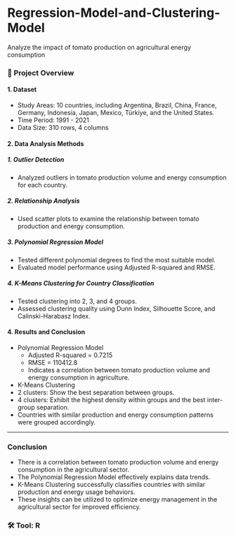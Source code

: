 # Regression-Model-and-Clustering-Model
Analyze the impact of tomato production on agricultural energy consumption

### 📌 Project Overview 
#### 1. Dataset
- Study Areas: 10 countries, including Argentina, Brazil, China, France, Germany, Indonesia, Japan, Mexico, Türkiye, and the United States.
- Time Period: 1991 - 2021
- Data Size: 310 rows, 4 columns
#### 2. Data Analysis Methods
##### 1. Outlier Detection
- Analyzed outliers in tomato production volume and energy consumption for each country.
##### 2. Relationship Analysis
- Used scatter plots to examine the relationship between tomato production and energy consumption.
##### 3. Polynomial Regression Model
- Tested different polynomial degrees to find the most suitable model.
- Evaluated model performance using Adjusted R-squared and RMSE.
##### 4. K-Means Clustering for Country Classification
- Tested clustering into 2, 3, and 4 groups.
- Assessed clustering quality using Dunn Index, Silhouette Score, and Calinski-Harabasz Index.

#### 4. Results and Conclusion
- Polynomial Regression Model
  - Adjusted R-squared = 0.7215
  - RMSE = 110412.8
  - Indicates a correlation between tomato production volume and energy consumption in agriculture.
-  K-Means Clustering
  - 2 clusters: Show the best separation between groups.
  - 4 clusters: Exhibit the highest density within groups and the best inter-group separation.
  - Countries with similar production and energy consumption patterns were grouped accordingly.

--- 

### Conclusion
- There is a correlation between tomato production volume and energy consumption in the agricultural sector.
- The Polynomial Regression Model effectively explains data trends.
- K-Means Clustering successfully classifies countries with similar production and energy usage behaviors.
- These insights can be utilized to optimize energy management in the agricultural sector for improved efficiency.

### 🛠️ Tool: R
